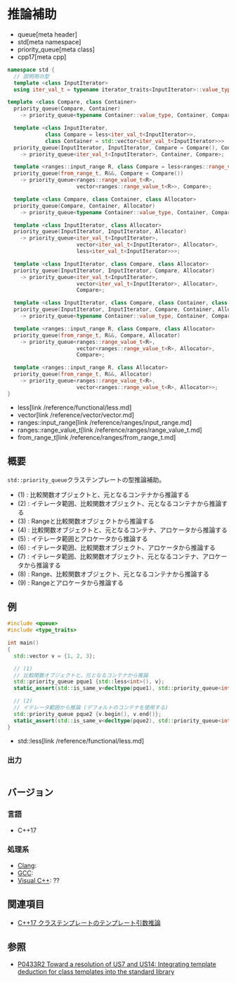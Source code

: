 # 推論補助
* queue[meta header]
* std[meta namespace]
* priority_queue[meta class]
* cpp17[meta cpp]

```cpp
namespace std {
  // 説明用の型
  template <class InputIterator>
  using iter_val_t = typename iterator_traits<InputIterator>::value_type;

template <class Compare, class Container>
  priority_queue(Compare, Container)
    -> priority_queue<typename Container::value_type, Container, Compare>; // (1)

  template <class InputIterator,
            class Compare = less<iter_val_t<InputIterator>>,
            class Container = std::vector<iter_val_t<InputIterator>>>
  priority_queue(InputIterator, InputIterator, Compare = Compare(), Container = Container())
    -> priority_queue<iter_val_t<InputIterator>, Container, Compare>;      // (2)

  template <ranges::input_range R, class Compare = less<ranges::range_value_t<R>>>
  priority_queue(from_range_t, R&&, Compare = Compare())
    -> priority_queue<ranges::range_value_t<R>,
                      vector<ranges::range_value_t<R>>, Compare>;          // (3) C++23から

  template <class Compare, class Container, class Allocator>
  priority_queue(Compare, Container, Allocator)
    -> priority_queue<typename Container::value_type, Container, Compare>; // (4)

  template <class InputIterator, class Allocator>
  priority_queue(InputIterator, InputIterator, Allocator)
    -> priority_queue<iter_val_t<InputIterator>,
                      vector<iter_val_t<InputIterator>, Allocator>,
                      less<iter_val_t<InputIterator>>>;                    // (5) C++23から

  template <class InputIterator, class Compare, class Allocator>
  priority_queue(InputIterator, InputIterator, Compare, Allocator)
    -> priority_queue<iter_val_t<InputIterator>,
                      vector<iter_val_t<InputIterator>, Allocator>,
                      Compare>;                                            // (6) C++23から

  template <class InputIterator, class Compare, class Container, class Allocator>
  priority_queue(InputIterator, InputIterator, Compare, Container, Allocator)
    -> priority_queue<typename Container::value_type, Container, Compare>; // (7) C++23から

  template <ranges::input_range R, class Compare, class Allocator>
  priority_queue(from_range_t, R&&, Compare, Allocator)
    -> priority_queue<ranges::range_value_t<R>,
                      vector<ranges::range_value_t<R>, Allocator>,
                      Compare>;                                            // (8) C++23から

  template <ranges::input_range R, class Allocator>
  priority_queue(from_range_t, R&&, Allocator)
    -> priority_queue<ranges::range_value_t<R>,
                      vector<ranges::range_value_t<R>, Allocator>>;        // (9) C++23から
}
```
* less[link /reference/functional/less.md]
* vector[link /reference/vector/vector.md]
* ranges::input_range[link /reference/ranges/input_range.md]
* ranges::range_value_t[link /reference/ranges/range_value_t.md]
* from_range_t[link /reference/ranges/from_range_t.md]

## 概要
`std::priority_queue`クラステンプレートの型推論補助。

- (1) : 比較関数オブジェクトと、元となるコンテナから推論する
- (2) : イテレータ範囲、比較関数オブジェクト、元となるコンテナから推論する
- (3) : Rangeと比較関数オブジェクトから推論する
- (4) : 比較関数オブジェクトと、元となるコンテナ、アロケータから推論する
- (5) : イテレータ範囲とアロケータから推論する
- (6) : イテレータ範囲、比較関数オブジェクト、アロケータから推論する
- (7) : イテレータ範囲、比較関数オブジェクト、元となるコンテナ、アロケータから推論する
- (8) : Range、比較関数オブジェクト、元となるコンテナから推論する
- (9) : Rangeとアロケータから推論する


## 例
```cpp example
#include <queue>
#include <type_traits>

int main()
{
  std::vector v = {1, 2, 3};

  // (1)
  // 比較関数オブジェクトと、元となるコンテナから推論
  std::priority_queue pque1 {std::less<int>(), v};
  static_assert(std::is_same_v<decltype(pque1), std::priority_queue<int>>);

  // (2)
  // イテレータ範囲から推論 (デフォルトのコンテナを使用する)
  std::priority_queue pque2 {v.begin(), v.end()};
  static_assert(std::is_same_v<decltype(pque2), std::priority_queue<int>>);
}
```
* std::less[link /reference/functional/less.md]

### 出力
```
```


## バージョン
### 言語
- C++17

### 処理系
- [Clang](/implementation.md#clang):
- [GCC](/implementation.md#gcc):
- [Visual C++](/implementation.md#visual_cpp): ??


## 関連項目
- [C++17 クラステンプレートのテンプレート引数推論](/lang/cpp17/type_deduction_for_class_templates.md)


## 参照
- [P0433R2 Toward a resolution of US7 and US14: Integrating template deduction for class templates into the standard library](http://www.open-std.org/jtc1/sc22/wg21/docs/papers/2017/p0433r2.html)
